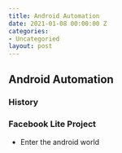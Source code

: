 ```yaml
---
title: Android Automation
date: 2021-01-08 00:00:00 Z
categories:
- Uncategoried
layout: post
---
```


## Android Automation 
### History

### Facebook Lite Project
- Enter the android world
